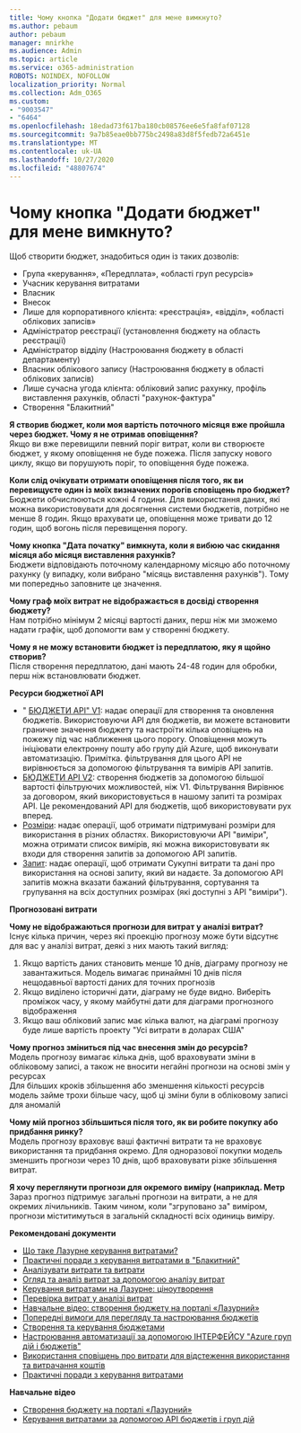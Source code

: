```yaml
---
title: Чому кнопка "Додати бюджет" для мене вимкнуто?
ms.author: pebaum
author: pebaum
manager: mnirkhe
ms.audience: Admin
ms.topic: article
ms.service: o365-administration
ROBOTS: NOINDEX, NOFOLLOW
localization_priority: Normal
ms.collection: Adm_O365
ms.custom:
- "9003547"
- "6464"
ms.openlocfilehash: 18edad73f617ba180cb08576ee6e5fa8faf07128
ms.sourcegitcommit: 9a7b85eae0bb775bc2498a83d8f5fedb72a6451e
ms.translationtype: MT
ms.contentlocale: uk-UA
ms.lasthandoff: 10/27/2020
ms.locfileid: "48807674"
---
```

# <a name="why-is-the-add-budget-button-disabled-for-me"></a>Чому кнопка "Додати бюджет" для мене вимкнуто?

Щоб створити бюджет, знадобиться один із таких дозволів:

- Група «керування», «Передплата», «області груп ресурсів»
- Учасник керування витратами
- Власник
- Внесок
- Лише для корпоративного клієнта: «реєстрація», «відділ», «області облікових записів»
- Адміністратор реєстрації (установлення бюджету на область реєстрації)
- Адміністратор відділу (Настроювання бюджету в області департаменту)
- Власник облікового запису (Настроювання бюджету в області облікових записів)
- Лише сучасна угода клієнта: обліковий запис рахунку, профіль виставлення рахунків, області "рахунок-фактура"
- Створення "Блакитний"

**Я створив бюджет, коли моя вартість поточного місяця вже пройшла через бюджет. Чому я не отримав оповіщення?**  
Якщо ви вже перевищили певний поріг витрат, коли ви створюєте бюджет, у якому оповіщення не буде пожежа. Після запуску нового циклу, якщо ви порушують поріг, то оповіщення буде пожежа.

**Коли слід очікувати отримати оповіщення після того, як ви перевищуєте один із моїх визначених порогів сповіщень про бюджет?**  
Бюджети обчислюються кожні 4 години. Для використання даних, які можна використовувати для досягнення системи бюджетів, потрібно не менше 8 годин. Якщо врахувати це, оповіщення може тривати до 12 годин, щоб вогонь після перевищення порогу.

**Чому кнопка "Дата початку" вимкнута, коли я вибюю час скидання місяця або місяця виставлення рахунків?**  
Бюджети відповідають поточному календарному місяцю або поточному рахунку (у випадку, коли вибрано "місяць виставлення рахунків"). Тому ми попередньо заповните це значення.

**Чому граф моїх витрат не відображається в досвіді створення бюджету?**  
Нам потрібно мінімум 2 місяці вартості даних, перш ніж ми зможемо надати графік, щоб допомогти вам у створенні бюджету.

**Чому я не можу встановити бюджет із передплатою, яку я щойно створив?**  
Після створення передплатою, дані мають 24-48 годин для обробки, перш ніж встановлювати бюджет.

**Ресурси бюджетної API**

- " [БЮДЖЕТИ API" V1](https://docs.microsoft.com/rest/api/consumption/budgets?WT.mc_id=Portal-Microsoft_Azure_Support): надає операції для створення та оновлення бюджетів. Використовуючи API для бюджетів, ви можете встановити граничне значення бюджету та настроїти кілька оповіщень на пожежу під час наближення цього порогу. Оповіщення можуть ініціювати електронну пошту або групу дій Azure, щоб виконувати автоматизацію. Примітка. фільтрування для цього API не вирівнюється за допомогою фільтрування та вимірів API запитів.
- [БЮДЖЕТИ API V2](https://github.com/Azure/azure-rest-api-specs/blob/master/specification/cost-management/resource-manager/Microsoft.CostManagement/preview/2019-04-01-preview/examples/CreateOrUpdateBudget.json): створення бюджетів за допомогою більшої вартості фільтруючих можливостей, ніж V1. Фільтрування Вирівнює за договором, який використовується в нашому запиті та розмірах API. Це рекомендований API для бюджетів, щоб використовувати рух вперед.
- [Розміри](https://docs.microsoft.com/rest/api/cost-management/dimensions?WT.mc_id=Portal-Microsoft_Azure_Support): надає операції, щоб отримати підтримувані розміри для використання в різних областях. Використовуючи API "виміри", можна отримати список вимірів, які можна використовувати як входи для створення запитів за допомогою API запитів.
- [Запит](https://docs.microsoft.com/rest/api/cost-management/query?WT.mc_id=Portal-Microsoft_Azure_Support): надає операції, щоб отримати Сукупні витрати та дані про використання на основі запиту, який ви надаєте. За допомогою API запитів можна вказати бажаний фільтрування, сортування та групування на всіх доступних розмірах (які доступні з API "виміри").

**Прогнозовані витрати**

**Чому не відображаються прогнози для витрат у аналізі витрат?**  
Існує кілька причин, через які проекцію прогнозу може бути відсутнє для вас у аналізі витрат, деякі з них мають такий вигляд:

1. Якщо вартість даних становить менше 10 днів, діаграму прогнозу не завантажиться. Модель вимагає принаймні 10 днів після нещодавньої вартості даних для точних прогнозів
2. Якщо виділено історичні дати, діаграму не буде видно. Виберіть проміжок часу, у якому майбутні дати для діаграми прогнозного відображення
3. Якщо ваш обліковий запис має кілька валют, на діаграмі прогнозу буде лише вартість проекту "Усі витрати в доларах США"

**Чому прогноз зміниться під час внесення змін до ресурсів?**  
Модель прогнозу вимагає кілька днів, щоб враховувати зміни в обліковому записі, а також не вносити негайні прогнози на основі змін у ресурсах  
Для більших кроків збільшення або зменшення кількості ресурсів модель займе трохи більше часу, щоб ці зміни були в обліковому записі для аномалій

**Чому мій прогноз збільшиться після того, як ви робите покупку або придбання ринку?**  
Модель прогнозу враховує ваші фактичні витрати та не враховує використання та придбання окремо. Для одноразової покупки модель зменшить прогнози через 10 днів, щоб враховувати різке збільшення витрат.

**Я хочу переглянути прогнози для окремого виміру (наприклад. Метр**  
Зараз прогноз підтримує загальні прогнози на витрати, а не для окремих лічильників. Таким чином, коли "згруповано за" виміром, прогнози міститимуться в загальній складності всіх одиниць виміру.

**Рекомендовані документи**

- [Що таке Лазурне керування витратами?](https://docs.microsoft.com/azure/cost-management/overview-cost-mgt?WT.mc_id=Portal-Microsoft_Azure_Support)
- [Практичні поради з керування витратами в "Блакитний"](https://docs.microsoft.com/azure/cost-management/cost-mgt-best-practices?WT.mc_id=Portal-Microsoft_Azure_Support)
- [Аналізувати витрати та витрати](https://docs.microsoft.com/azure/cost-management/quick-acm-cost-analysis?WT.mc_id=Portal-Microsoft_Azure_Support)
- [Огляд та аналіз витрат за допомогою аналізу витрат](https://docs.microsoft.com/azure/cost-management/quick-acm-cost-analysis?WT.mc_id=Portal-Microsoft_Azure_Support)
- [Керування витратами на Лазурне: ціноутворення](https://azure.microsoft.com/services/cost-management/#pricing)
- [Перевірка витрат у аналізі витрат](https://docs.microsoft.com/azure/cost-management-billing/costs/quick-acm-cost-analysis?WT.mc_id=Portal-Microsoft_Azure_Support#review-costs-in-cost-analysis)
- [Навчальне відео: створення бюджету на порталі «Лазурний»](https://www.youtube.com/watch?v=ExIVG_Gr45A&t=4s)
- [Попередні вимоги для перегляду та настроювання бюджетів](https://docs.microsoft.com/azure/cost-management-billing/costs/tutorial-acm-create-budgets?WT.mc_id=Portal-Microsoft_Azure_Support#prerequisites)
- [Створення та керування бюджетами](https://docs.microsoft.com/azure/cost-management-billing/costs/tutorial-acm-create-budgets?WT.mc_id=Portal-Microsoft_Azure_Support#create-a-budget-in-the-azure-portal)
- [Настроювання автоматизації за допомогою ІНТЕРФЕЙСУ "Azure груп дій і бюджетів"](https://docs.microsoft.com/azure/cost-management/tutorial-acm-create-budgets?WT.mc_id=Portal-Microsoft_Azure_Support#trigger-an-action-group)
- [Використання сповіщень про витрати для відстеження використання та витрачання коштів](https://docs.microsoft.com/azure/cost-management/cost-mgt-alerts-monitor-usage-spending?WT.mc_id=Portal-Microsoft_Azure_Support)
- [Практичні поради з керування витратами](https://docs.microsoft.com/azure/cost-management/cost-mgt-best-practices?WT.mc_id=Portal-Microsoft_Azure_Support)  

**Навчальне відео**

- [Створення бюджету на порталі «Лазурний»](https://go.microsoft.com/fwlink/?linkid=2146761)
- [Керування витратами за допомогою API бюджетів і груп дій](https://go.microsoft.com/fwlink/?linkid=2147038)